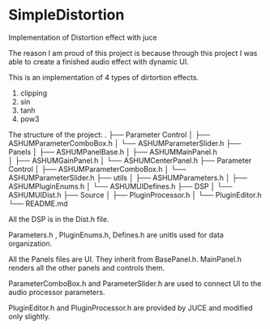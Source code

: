 # SimpleDistortion
Implementation of Distortion effect with juce

The reason I am proud of this project is because through this project I was able to create a finished audio effect with dynamic UI. 

This is an implementation of 4 types of dirtortion effects.
  1) clipping
  2) sin
  3) tanh
  4) pow3

The structure of the project:
  .
  ├── Parameter Control
  │     ├── ASHUMParameterComboBox.h
  │     └── ASHUMParameterSlider.h
  ├── Panels
  │     ├── ASHUMPanelBase.h
  │     ├── ASHUMMainPanel.h            
  │     ├── ASHUMGainPanel.h
  │     └── ASHUMCenterPanel.h
  ├── Parameter Control
  │     ├── ASHUMParameterComboBox.h
  │     └── ASHUMParameterSlider.h
  ├── utils
  │     ├── ASHUMParameters.h
  │     ├── ASHUMPluginEnums.h
  │     └── ASHUMUIDefines.h
  ├── DSP
  │     └── ASHUMUIDist.h
  ├── Source
  │     ├── PluginProcessor.h
  │     └── PluginEditor.h
  └── README.md


All the DSP is in the Dist.h file.

Parameters.h , PluginEnums.h, Defines.h are unitls used for data organization.

All the Panels files are UI. They inherit from BasePanel.h. MainPanel.h renders all the other panels and controls them.

ParameterComboBox.h and ParameterSlider.h are used to connect UI to the audio processor parameters.

PluginEditor.h and PluginProcessor.h are provided by JUCE and modified only slightly.

